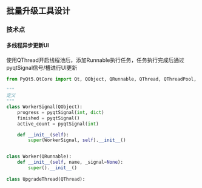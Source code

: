 ## 批量升级工具设计

### 技术点

#### 多线程异步更新UI
使用QThread开启线程池后，添加Runnable执行任务，任务执行完成后通过pyqtSignal信号/槽进行UI更新
```python
from PyQt5.QtCore import Qt, QObject, QRunnable, QThread, QThreadPool, pyqtSignal

"""
定义
"""
class WorkerSignal(QObject):
    progress = pyqtSignal(int, dict)
    finished = pyqtSignal()
    active_count = pyqtSignal(int)

    def __init__(self):
        super(WorkerSignal, self).__init__()


class Worker(QRunnable):
    def __init__(self, name, _signal=None):
        super().__init__()
        
class UpgradeThread(QThread):

```

